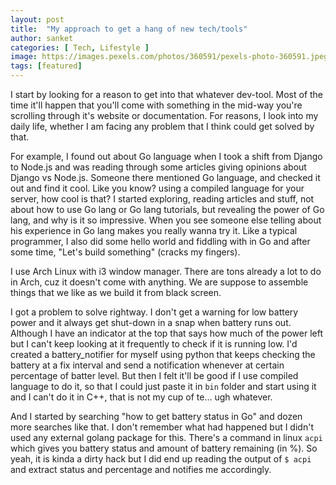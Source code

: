 ```yaml
---
layout: post
title:  "My approach to get a hang of new tech/tools"
author: sanket
categories: [ Tech, Lifestyle ]
image: https://images.pexels.com/photos/360591/pexels-photo-360591.jpeg?auto=compress&cs=tinysrgb&dpr=2&h=650&w=940
tags: [featured]
---
```


I start by looking for a reason to get into that whatever dev-tool.
Most of the time it'll happen that you'll come with something in the mid-way
you're scrolling through it's website or documentation. For reasons, I look
into my daily life, whether I am facing any problem that I think could get
solved by that.

For example, I found out about Go language when I took a shift from Django
to Node.js and was reading through some articles giving opinions about Django
vs Node.js. Someone there mentioned Go language, and checked it out and
find it cool. Like you know? using a compiled language for your server,
how cool is that? I started exploring, reading articles and stuff,
not about how to use Go lang or Go lang tutorials, but revealing the power
of Go lang, and why is it so impressive. When you see someone else
telling about his experience in Go lang makes you really wanna try it.
Like a typical programmer, I also did some hello world and fiddling
with in Go and after some time, "Let's build something" (cracks my fingers).

I use Arch Linux with i3 window manager. There are tons already a lot
to do in Arch, cuz it doesn't come with anything. We are suppose to
assemble things that we like as we build it from black screen.

I got a problem to solve rightway. I don't get a warning for low battery
power and it always get shut-down in a snap when battery runs out. 
Although I have an indicator at the top that says how much of the power
left but I can't keep looking at it frequently to check if it is
running low. I'd created a battery_notifier for myself using python
that keeps checking the battery at a fix interval and send a notification
whenever at certain percentage of batter level. But then I felt
it'll be good if I use compiled language to do it, so that I could
just paste it in `bin` folder and start using it and I can't do it
in C++, that is not my cup of te... ugh whatever. 

And I started by searching "how to get battery status in Go" and
dozen more searches like that. I don't remember what had happened
but I didn't used any external golang package for this.
There's a command in linux `acpi` which gives you battery status and amount of
battery remaining (in %). So yeah, it is kinda a dirty hack
but I did end up reading the output of `$ acpi` and extract
status and percentage and notifies me accordingly.

